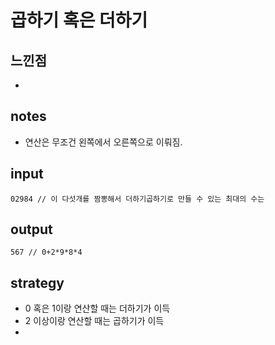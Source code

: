 # 곱하기 혹은 더하기

## 느낀점
* 

## notes
* 연산은 무조건 왼쪽에서 오른쪽으로 이뤄짐.

## input
```
02984 // 이 다섯개를 짬뽕해서 더하기곱하기로 만들 수 있는 최대의 수는
```

## output
```
567 // 0+2*9*8*4
```

## strategy
* 0 혹은 1이랑 연산할 때는 더하기가 이득
* 2 이상이랑 연산할 때는 곱하기가 이득
* 